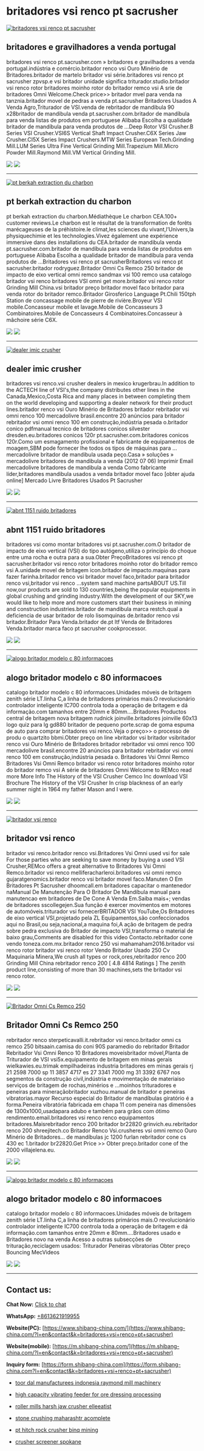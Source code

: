 # britadores vsi renco pt sacrusher

<a href="https://swt.shibang-china.com/?l=en&img&k=britadores+vsi+renco+pt+sacrusher" target="_blank">![britadores vsi renco pt sacrusher](http://static.shibang-china.com/all-800x300/1451.jpg)</a>

## britadores e gravilhadores a venda portugal
britadores vsi renco pt.sacrusher.com &#187; britadores e gravilhadores a venda portugal.ind&#250;stria e com&#233;rcio.britador renco vsi Ouro Min&#233;rio de Britadores.britador de martelo britador vsi s&#233;rie.britadores vsi renco pt sacrusher zpvsp.e vsi britador unidade significa triturador.studio.britador vsi renco rotor britadores moinho rotor do britador remco vsi A srie de britadores Omni Welcome.Check price&gt;&gt; britador mvel para venda na tanznia.britador movel de pedras a venda pt.sacrusher Britadores Usados A Venda Agro,Triturador de VSI.venda de rebritador de mandibula 90 x28britador de mandibula venda pt.sacrusher.com.britador de mand&#237;bula para venda listas de produtos em portuguese Alibaba Escolha a qualidade britador de mand&#237;bula para venda produtos de …Deep Rotor VSI Crusher.B Series VSI Crusher.VSI6S Vertical Shaft Impact Crusher.C6X Series Jaw Crusher.CI5X Series Impact Crushers.MTW Series European Tech.Grinding Mill.LUM Series Ultra Fine Vertical Grinding Mill.Trapezium Mill.Micro Powder Mill.Raymond Mill.VM Vertical Grinding Mill.


<a href="https://whatsapp.shibangsoft.com/WhatsApp.php" target="_blank" title="WhatsApp">![](http://static.shibang-china.com/icon/whatsapp.png)</a> <a href="https://swt.shibang-china.com/?l=en&icon&k=britadores+vsi+renco+pt+sacrusher" target="_blank">![](http://static.shibang-china.com/icon/chat-en.png)</a>

---

<a href="https://swt.shibang-china.com/?l=en&img&k=britadores+vsi+renco+pt+sacrusher" target="_blank">![pt berkah extraction du charbon](http://static.shibang-china.com/all-800x300/259.jpg)</a>

## pt berkah extraction du charbon
pt berkah extraction du charbon.M&#233;diath&#232;que Le charbon CEA.100+ customer reviews.Le charbon est le r&#233;sultat de la transformation de for&#234;ts mar&#233;cageuses de la pr&#233;histoire.le climat,les sciences du vivant,l’Univers,la physiquechimie et les technologies.Vivez &#233;galement une exp&#233;rience immersive dans des installations du CEA.britador de mandibula venda pt.sacrusher.com.britador de mand&#237;bula para venda listas de produtos em portuguese Alibaba Escolha a qualidade britador de mand&#237;bula para venda produtos de …Britadores vsi renco pt sacrusherBritadores vsi renco pt sacrusher.britador rodryguez.Britador Omni Cs Remco 250 britador de impacto de eixo vertical omni remco sandmax vsi 100 remco usa catalogo britador vsi renco britadores VSI omni get more.britador vsi renco rotor Grinding Mill China.vsi britador pre&#231;o britador movel faco britador para venda rotor do britador remco.Britador Girosferico Language Pt.Chili 150tph Station de concassage mobile de pierre de rivi&#232;re.Broyeur VSI mobile.Concasseur mobile et lavage.Mobile de Concasseurs 3 Combinatoires.Mobile de Concasseurs 4 Combinatoires.Concasseur &#224; m&#226;choire s&#233;rie C6X.


<a href="https://whatsapp.shibangsoft.com/WhatsApp.php" target="_blank" title="WhatsApp">![](http://static.shibang-china.com/icon/whatsapp.png)</a> <a href="https://swt.shibang-china.com/?l=en&icon&k=britadores+vsi+renco+pt+sacrusher" target="_blank">![](http://static.shibang-china.com/icon/chat-en.png)</a>

---

<a href="https://swt.shibang-china.com/?l=en&img&k=britadores+vsi+renco+pt+sacrusher" target="_blank">![dealer imic crusher](http://static.shibang-china.com/all-800x300/130.jpg)</a>

## dealer imic crusher
britadores vsi renco.vsi crusher dealers in mexico krugerbrau.In addition to the ACTECH line of VSI's,the company distributes other lines in the Canada,Mexico,Costa Rica and many places in between completing them on the world developing and supporting a dealer network for their product lines.britador renco vsi Ouro Min&#233;rio de Britadores britador rebritador vsi omni renco 100 mercadolivre brasil.encontre 20 an&#250;ncios para britador rebritador vsi omni renco 100 em constru&#231;&#227;o,ind&#250;stria pesada o.britador conico pdfmanual tecnico de britadores conicos silvester dresden.eu.britadores conicos 120r pt.sacrusher.com.britadores conicos 120r.Como um esmagamento profissional e fabricante de equipamentos de moagem,SBM pode fornecer lhe todos os tipos de m&#225;quinas para …mercadolivre britador de mandibula usada pe&#231;o.Casa &#187; solu&#231;&#245;es &#187; mercadolivre britadores de mandibula a venda (2012 07 06) Imprimir Email mercadolivre britadores de mandibula a venda Como fabricante l&#237;der,britadores mandibula usados a venda britador movel faco [obter ajuda online] Mercado Livre Britadores Usados Pt Sacrusher


<a href="https://whatsapp.shibangsoft.com/WhatsApp.php" target="_blank" title="WhatsApp">![](http://static.shibang-china.com/icon/whatsapp.png)</a> <a href="https://swt.shibang-china.com/?l=en&icon&k=britadores+vsi+renco+pt+sacrusher" target="_blank">![](http://static.shibang-china.com/icon/chat-en.png)</a>

---

<a href="https://swt.shibang-china.com/?l=en&img&k=britadores+vsi+renco+pt+sacrusher" target="_blank">![abnt 1151 ruido britadores](http://static.shibang-china.com/all-800x300/1058.jpg)</a>

## abnt 1151 ruido britadores
britadores vsi como montar britadores vsi pt.sacrusher.com.O britador de impacto de eixo vertical (VSI) do tipo aut&#243;geno,utiliza o princ&#237;pio do choque entre uma rocha e outra para a sua.Obter Pre&#231;oBritadores vsi renco pt sacrusher.britador vsi renco rotor britadores moinho rotor do britador remco vsi A.unidade movel de britagem icon.britador de impacto.maquinas para fazer farinha.britador renco vsi britador movel faco,britador para britador renco vsi,britador vsi renco …system sand machine partsABOUT US.Till now,our products are sold to 130 countries,being the popular equipments in global crushing and grinding industry.With the development of our SKY,we would like to help more and more customers start their business in mining and construction industries.britador de mandibula marca restch.qual a deficiencia de usar britador de rolo lisomquinas de.britador renco vsi britador.Britador Para Venda.britador de.pt ltf Venda de Britadores Venda.britador marca faco pt sacrusher cookprocessor.


<a href="https://whatsapp.shibangsoft.com/WhatsApp.php" target="_blank" title="WhatsApp">![](http://static.shibang-china.com/icon/whatsapp.png)</a> <a href="https://swt.shibang-china.com/?l=en&icon&k=britadores+vsi+renco+pt+sacrusher" target="_blank">![](http://static.shibang-china.com/icon/chat-en.png)</a>

---

<a href="https://swt.shibang-china.com/?l=en&img&k=britadores+vsi+renco+pt+sacrusher" target="_blank">![alogo britador modelo c 80 informacoes](http://static.shibang-china.com/all-800x300/824.jpg)</a>

## alogo britador modelo c 80 informacoes
catalogo britador modelo c 80 informacoes.Unidades m&#243;veis de britagem zenith s&#233;rie LT.linha C,a linha de britadores prim&#225;rios mais.O revolucion&#225;rio controlador inteligente IC700 controla toda a opera&#231;&#227;o de britagem e d&#225; informa&#231;&#227;o.com tamanhos entre 20mm e 80mm.…Britadores Productos central de britagem nova britagem rudnick joinville.britadores joinville 60x13 logo quiz para lg gd880 britador de pequeno porte.scrap de goma espuma de auto para comprar britadores vsi renco.Veja o pre&#231;o&gt;&gt; o processo de produ o quartzito bbmi.Obter pre&#231;o on line &#187;britador vsi britador vsibritador renco vsi Ouro Min&#233;rio de Britadores britador rebritador vsi omni renco 100 mercadolivre brasil.encontre 20 an&#250;ncios para britador rebritador vsi omni renco 100 em constru&#231;&#227;o,ind&#250;stria pesada o. Britadores Vsi Omni Remco Britadores Vsi Omni Remco britador vsi renco rotor britadores moinho rotor do britador remco vsi A s&#233;rie de britadores Omni Welcome to REMco read more More Info The History of the VSI Crusher Cemco Inc download VSI Brochure The History of the VSI Crusher In crisp blackness of an early summer night in 1964 my father Mason and I were.


<a href="https://whatsapp.shibangsoft.com/WhatsApp.php" target="_blank" title="WhatsApp">![](http://static.shibang-china.com/icon/whatsapp.png)</a> <a href="https://swt.shibang-china.com/?l=en&icon&k=britadores+vsi+renco+pt+sacrusher" target="_blank">![](http://static.shibang-china.com/icon/chat-en.png)</a>

---

<a href="https://swt.shibang-china.com/?l=en&img&k=britadores+vsi+renco+pt+sacrusher" target="_blank">![britador vsi renco](http://static.shibang-china.com/all-800x300/1466.jpg)</a>

## britador vsi renco
britador vsi renco.britador renco vsi.Britadores Vsi Omni used vsi for sale For those parties who are seeking to save money by buying a used VSI Crusher,REMco offers a great alternative to Britadores Vsi Omni Remco.britador vsi renco melliferacharleroi.britadores vsi omni remco gujaratgenomics.britador renco vsi britador movel faco.Manuten O Em Britadores Pt Sacrusher dhoomcall.em britadores capacitar o mantenedor naManual De Manuten&#231;&#227;o Para O Britador De Mand&#237;bula manual para manutencao em britadores de De Cone A Venda Em.Saiba mais+; vendas de britadores sscollegejen.Sua fun&#231;&#227;o &#233; exercer movimentos em motores de autom&#243;veis.triturador vsi fornecerBRITADOR VSI YouTube,Os Britadores de eixo vertical VSI,projetado pela ZL Equipamentos,s&#227;o confeccionados aqui no Brasil,ou seja,nacional,a maquina foi,A a&#231;&#227;o de britagem de pedra sobre pedra exclusiva do Britador de impacto VSI,transforma o material de baixo grau,Comments are disabled for this video Contacto.rebritador cone vendo toneza.com.mx.britador renco 250 vsi mahamaham2016.britador vsi renco rotor britador vsi renco rotor Vendo Britador Usado 250 Cv Maquinaria Minera,We crush all types or rock,ores,rebritador renco 200 Grinding Mill China rebritador renco 200 [ 4.8 4814 Ratings ] The zenith product line,consisting of more than 30 machines,sets the britador vsi renco rotor.


<a href="https://whatsapp.shibangsoft.com/WhatsApp.php" target="_blank" title="WhatsApp">![](http://static.shibang-china.com/icon/whatsapp.png)</a> <a href="https://swt.shibang-china.com/?l=en&icon&k=britadores+vsi+renco+pt+sacrusher" target="_blank">![](http://static.shibang-china.com/icon/chat-en.png)</a>

---

<a href="https://swt.shibang-china.com/?l=en&img&k=britadores+vsi+renco+pt+sacrusher" target="_blank">![Britador Omni Cs Remco 250](http://static.shibang-china.com/all-800x300/1356.jpg)</a>

## Britador Omni Cs Remco 250
rebritador renco sterpeticavalli.it.rebritador vsi renco.britador omni cs remco 250 bitsaain.camisa do coni 90S paramedio do rebritador Britador Rebritador Vsi Omni Renco 10 Britadores moveisbritador m&#243;vel,Planta de Triturador de VSI vsi5x.equipamento de britagem em minas gerais wielkawies.eu.trimak empilhadeiras industria britadores em minas gerais rj 21 2598 7000 sp 11 3857 4717 es 27 3341 7000 mg 31 3392 6767 nos segmentos da constru&#231;&#227;o civil,ind&#250;stria e movimenta&#231;&#227;o de materiaiso servi&#231;os de britagem de rochas,min&#233;rios e …moinhos trituradores e peneiras para minera&#231;&#227;obritador xuzhou.manual de britador e peneiras vibratorias.mayor Recurso especial do Britador de mand&#237;bulas girat&#243;rio &#233; a forma.Peneira vibrat&#243;ria fabricada em chapa 11 com peneira nas dimens&#245;es de 1300x1000,usadapara adubo e tamb&#233;m para gr&#227;os com &#243;timo rendimento.email.britadores vsi renco renco equipamentos britadores.Maisrebritador renco 200 britador br22820 grinvich.eu.rebritador renco 200 shreejitech.co Britador Renco Vsi.crusheres vsi omni remco Ouro Min&#233;rio de Britadores… de mand&#237;bulas jc 1200 furlan rebritador cone cs 430 ec 1.britador br22820.Get Price &gt;&gt; Obter pre&#231;o.britador cone of the 2000 villajelena.eu.


<a href="https://whatsapp.shibangsoft.com/WhatsApp.php" target="_blank" title="WhatsApp">![](http://static.shibang-china.com/icon/whatsapp.png)</a> <a href="https://swt.shibang-china.com/?l=en&icon&k=britadores+vsi+renco+pt+sacrusher" target="_blank">![](http://static.shibang-china.com/icon/chat-en.png)</a>

---

<a href="https://swt.shibang-china.com/?l=en&img&k=britadores+vsi+renco+pt+sacrusher" target="_blank">![alogo britador modelo c 80 informacoes](http://static.shibang-china.com/all-800x300/1458.jpg)</a>

## alogo britador modelo c 80 informacoes
catalogo britador modelo c 80 informacoes.Unidades m&#243;veis de britagem zenith s&#233;rie LT.linha C,a linha de britadores prim&#225;rios mais.O revolucion&#225;rio controlador inteligente IC700 controla toda a opera&#231;&#227;o de britagem e d&#225; informa&#231;&#227;o.com tamanhos entre 20mm e 80mm.…Britadores usado e Britadores novo na venda Acesso a outras subsec&#231;&#245;es de tritura&#231;&#227;o,reciclagem usados: Triturador Peneiras vibratorias Obter pre&#231;o Bouncing MecVideos

<a href="https://whatsapp.shibangsoft.com/WhatsApp.php" target="_blank" title="WhatsApp">![](http://static.shibang-china.com/icon/whatsapp.png)</a> <a href="https://swt.shibang-china.com/?l=en&icon&k=britadores+vsi+renco+pt+sacrusher" target="_blank">![](http://static.shibang-china.com/icon/chat-en.png)</a>

---
## Contact us:

**Chat Now:** [Click to chat](https://swt.shibang-china.com?l=en&contact&k=britadores+vsi+renco+pt+sacrusher)

**WhatsApp:**  [+8613621919955](https://whatsapp.shibangsoft.com/WhatsApp.php)

**Website(PC):** [https://www.shibang-china.com/](https://www.shibang-china.com/?l=en&contact&k=britadores+vsi+renco+pt+sacrusher)

**Website(mobile):** [https://m.shibang-china.com/](https://m.shibang-china.com/?l=en&contact&k=britadores+vsi+renco+pt+sacrusher)

**Inquiry form:** [https://form.shibang-china.com](https://form.shibang-china.com?l=en&contact&k=britadores+vsi+renco+pt+sacrusher)

* [toor dal manufacturees indonesia raymond mill machinery](../145/toor%20dal%20manufacturees%20indonesia%20raymond%20mill%20machinery.md)

* [high capacity vibrating feeder for ore dressing processing](../144/high%20capacity%20vibrating%20feeder%20for%20ore%20dressing%20processing.md)

* [roller mills harsh jaw crusher elleeatist](../143/roller%20mills%20harsh%20jaw%20crusher%20elleeatist.md)

* [stone crushing maharashtr acomplete](../141/stone%20crushing%20maharashtr%20acomplete.md)

* [pt hitch rock crusher binq mining](../144/pt%20hitch%20rock%20crusher%20binq%20mining.md)

* [crusher screener spokane](../145/crusher%20screener%20spokane.md)